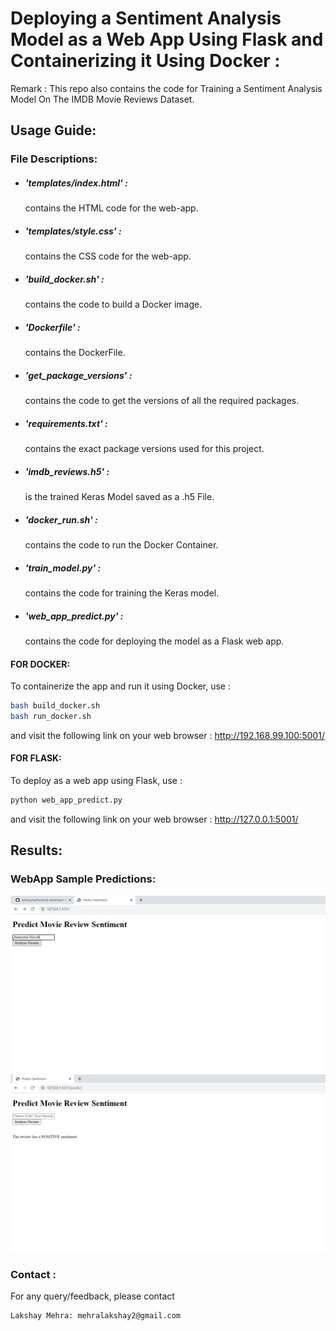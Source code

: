 # Deploying a Sentiment Analysis Model as a Web App Using Flask and Containerizing it Using Docker :
Remark : This repo also contains the code for Training a Sentiment Analysis Model On The IMDB Movie Reviews Dataset. 

## Usage Guide:

### File Descriptions:

* ##### 'templates/index.html' :
    contains the HTML code for the web-app.
* ##### 'templates/style.css' :
    contains the CSS code for the web-app.
* ##### 'build_docker.sh' :
    contains the code to build a Docker image.
* ##### 'Dockerfile' :
    contains the DockerFile.
* ##### 'get_package_versions' :
    contains the code to get the versions of all the required packages.
* ##### 'requirements.txt' :
    contains the exact package versions used for this project.
* ##### 'imdb_reviews.h5' : 
    is the trained Keras Model saved as a .h5 File.
* ##### 'docker_run.sh' :
    contains the code to run the Docker Container.
* ##### 'train_model.py' :
    contains the code for training the Keras model.
* ##### 'web_app_predict.py' :
    contains the code for deploying the model as a Flask web app.

#### FOR DOCKER:
To containerize the app and run it using Docker, use :

```bash
bash build_docker.sh
bash run_docker.sh
```
and visit the following link on your web browser : http://192.168.99.100:5001/

#### FOR FLASK:
To deploy as a web app using Flask, use :

```bash
python web_app_predict.py
```
and visit the following link on your web browser : http://127.0.0.1:5001/


## Results:

### WebApp Sample Predictions:
![Alt text](Figure_1.bmp?raw=true "Figure_1")
![Alt text](Figure_2.bmp?raw=true "Figure_2")


### Contact :
For any query/feedback, please contact
```
Lakshay Mehra: mehralakshay2@gmail.com
```

